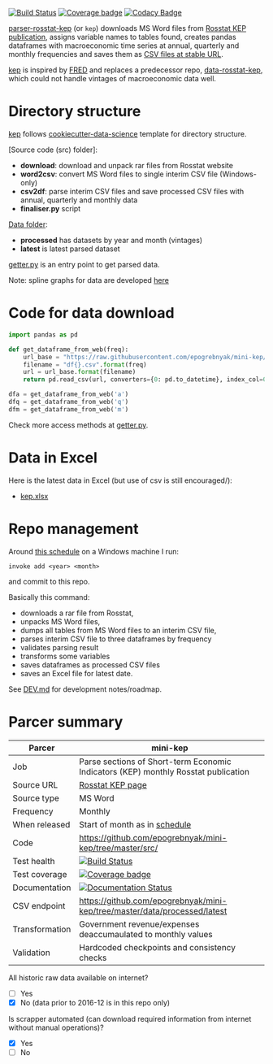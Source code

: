 [![Build Status](https://travis-ci.org/mini-kep/parser-rosstat-kep.svg?branch=master)](https://travis-ci.org/mini-kep/parser-rosstat-kep)
[![Coverage badge](https://codecov.io/gh/mini-kep/parser-rosstat-kep/branch/master/graphs/badge.svg)](https://codecov.io/gh/mini-kep/parser-rosstat-kep)
[![Codacy Badge](https://api.codacy.com/project/badge/Grade/8a467743314641b4a22b66b327834367)](https://www.codacy.com/app/epogrebnyak/mini-kep?utm_source=github.com&amp;utm_medium=referral&amp;utm_content=epogrebnyak/mini-kep&amp;utm_campaign=Badge_Grade)

           
[parser-rosstat-kep][kep] (or ```kep```) downloads MS Word files from [Rosstat KEP publication][Rosstat], 
assigns variable names to tables found, creates pandas dataframes with 
macroeconomic time series at annual, quarterly and monthly frequencies 
and saves them as [CSV files at stable URL][backend]. 

  [kep]: https://github.com/mini-kep/parser-rosstat-kep
  [Rosstat]: http://www.gks.ru/wps/wcm/connect/rosstat_main/rosstat/ru/statistics/publications/catalog/doc_1140080765391
  [backend]: https://github.com/mini-kep/parser-rosstat-kep/tree/master/data/processed/latest

[kep] is inspired by [FRED](https://fred.stlouisfed.org/) and replaces a predecessor repo,
[data-rosstat-kep](https://github.com/epogrebnyak/data-rosstat-kep), which could not handle vintages of
macroeconomic data well. 


# Directory structure

[kep] follows [cookiecutter-data-science](https://github.com/drivendata/cookiecutter-data-science) template for 
directory structure. 

[Source code (src) folder]:
   - **download**: download and unpack rar files from Rosstat website
   - **word2csv**: convert MS Word files to single interim CSV file (Windows-only)
   - **csv2df**: parse interim CSV files and save processed CSV files with annual, quarterly and monthly data
   - **finaliser.py** script

[Data folder](https://github.com/mini-kep/parser-rosstat-kep/tree/master/data):
   - **processed** has datasets by year and month (vintages)
   - **latest** is latest parsed dataset

[getter.py](https://github.com/mini-kep/parser-rosstat-kep/blob/master/src/getter.py) 
is an entry point to get parsed data.

Note: spline graphs for data are developed [here](https://github.com/epogrebnyak/mini-kep/issues/12)

# Code for data download

```python
import pandas as pd

def get_dataframe_from_web(freq):
    url_base = "https://raw.githubusercontent.com/epogrebnyak/mini-kep/master/data/processed/latest/{}"
    filename = "df{}.csv".format(freq)
    url = url_base.format(filename)
    return pd.read_csv(url, converters={0: pd.to_datetime}, index_col=0)

dfa = get_dataframe_from_web('a')
dfq = get_dataframe_from_web('q')
dfm = get_dataframe_from_web('m')
```

Check more access methods at
[getter.py](https://github.com/epogrebnyak/mini-kep/blob/dev/src/getter.py).


# Data in Excel

 Here is the latest data in Excel (but use of csv is still encouraged/): 
 
 - [kep.xlsx](https://github.com/epogrebnyak/mini-kep/blob/master/output/kep.xlsx?raw=true)
  
# Repo management

Around [this schedule](http://www.gks.ru/gis/images/graf-oper2017.htm) on a Windows machine I run:   

```
invoke add <year> <month>
```

and commit to this repo.

Basically this command:
- downloads a rar file from Rosstat, 
- unpacks MS Word files, 
- dumps all tables from MS Word files to an interim CSV file, 
- parses interim CSV file to three dataframes by frequency 
- validates parsing result
- transforms some variables
- saves dataframes as processed CSV files
- saves an Excel file for latest date.


See [DEV.md](https://github.com/epogrebnyak/mini-kep/blob/master/DEV.md) for development notes/roadmap. 


# Parcer summary

Parcer              |  mini-kep 
--------------------|----------------------------------------
Job                 |  Parse sections of Short-term Economic Indicators (KEP) monthly Rosstat publication 
Source URL          |  [Rosstat KEP page](http://www.gks.ru/wps/wcm/connect/rosstat_main/rosstat/ru/statistics/publications/catalog/doc_1140080765391)
Source type         |  MS Word  <!-- Word, Excel, CSV, HTML, XML, API, other -->
Frequency           |  Monthly
When released       |  Start of month as in [schedule](http://www.gks.ru/gis/images/graf-oper2017.htm) 
Code                | <https://github.com/epogrebnyak/mini-kep/tree/master/src/>
Test health         | [![Build Status](https://travis-ci.org/mini-kep/parser-rosstat-kep.svg?branch=master)](https://travis-ci.org/mini-kep/parser-rosstat-kep)
Test coverage       |  [![Coverage badge](https://codecov.io/gh/mini-kep/parser-rosstat-kep/branch/master/graphs/badge.svg)](https://codecov.io/gh/mini-kep/parser-rosstat-kep)
Documentation       |  [![Documentation Status](https://readthedocs.org/projects/mini-kep-parcer-for-rosstat-kep-publication/badge/?version=latest)](http://mini-kep-parcer-for-rosstat-kep-publication.readthedocs.io/en/latest/?badge=latest)
CSV endpoint        | <https://github.com/epogrebnyak/mini-kep/tree/master/data/processed/latest>
Transformation      |  Government revenue/expenses deaccumaulated to monthly values 
Validation          |  Hardcoded checkpoints and consistency checks 


All historic raw data available on internet? 
- [ ] Yes
- [x] No (data prior to 2016-12 is in this repo only)  

Is scrapper automated (can download required information from internet  without manual operations)? 
- [x] Yes
- [ ] No 
